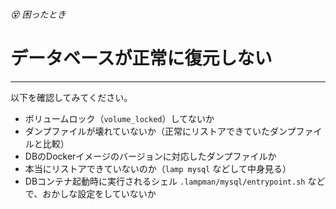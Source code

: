 ###### 😵 困ったとき

# データベースが正常に復元しない
----------------------------------------------------------------------

以下を確認してみてください。

- ボリュームロック（`volume_locked`）してないか
- ダンプファイルが壊れていないか（正常にリストアできていたダンプファイルと比較）
- DBのDockerイメージのバージョンに対応したダンプファイルか
- 本当にリストアできていないのか（`lamp mysql` などして中身見る）
- DBコンテナ起動時に実行されるシェル `.lampman/mysql/entrypoint.sh` などで、おかしな設定をしていないか
